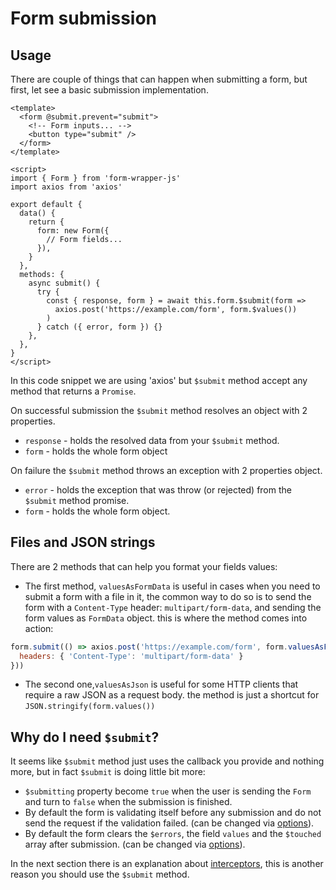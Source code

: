 # Form submission

## Usage

There are couple of things that can happen when submitting a form, but first, let see a basic submission implementation.

```vue
<template>
  <form @submit.prevent="submit">
    <!-- Form inputs... -->
    <button type="submit" />
  </form>
</template>

<script>
import { Form } from 'form-wrapper-js'
import axios from 'axios'

export default {
  data() {
    return {
      form: new Form({
        // Form fields...
      }),
    }
  },
  methods: {
    async submit() {
      try {
        const { response, form } = await this.form.$submit(form =>
          axios.post('https://example.com/form', form.$values())
        )
      } catch ({ error, form }) {}
    },
  },
}
</script>
```

In this code snippet we are using 'axios' but `$submit` method accept any method that returns a `Promise`.

On successful submission the `$submit` method resolves an object with 2 properties.

- `response` - holds the resolved data from your `$submit` method.
- `form` - holds the whole form object 

On failure the `$submit` method throws an exception with 2 properties object.

- `error` - holds the exception that was throw (or rejected) from the `$submit` method promise.
- `form` - holds the whole form object.

## Files and JSON strings

There are 2 methods that can help you format your fields values:

- The first method, `valuesAsFormData` is useful in cases when you need to submit a form with a file in it, the common way to do so is to send the form with a `Content-Type` header: `multipart/form-data`,
and sending the form values as `FormData` object. this is where the method comes into action:

```js
form.submit(() => axios.post('https://example.com/form', form.valuesAsFormData(), {
  headers: { 'Content-Type': 'multipart/form-data' }
}))
```

- The second one,`valuesAsJson` is useful for some HTTP clients that require a raw JSON as a request body. 
the method is just a shortcut for `JSON.stringify(form.values())`


## Why do I need `$submit`?

It seems like `$submit` method just uses the callback you provide and nothing more, but in fact `$submit` is doing little bit more:

- `$submitting` property become `true` when the user is sending the `Form` and turn to `false` when the submission is finished.
- By default the form is validating itself before any submission and do not send the request if the validation failed. (can be changed via [options](/guide/options)).
- By default the form clears the `$errors`, the field `values` and the `$touched` array after submission. (can be changed via [options](/guide/options)).

 In the next section there is an explanation about [interceptors](/guide/interceptors), this is another reason you should 
 use the `$submit` method.

